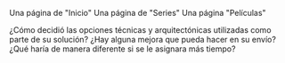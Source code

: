 


Una página de "Inicio"
Una página de "Series"
Una página "Películas"


¿Cómo decidió las opciones técnicas y arquitectónicas utilizadas como parte de su solución?
¿Hay alguna mejora que pueda hacer en su envío?
¿Qué haría de manera diferente si se le asignara más tiempo?